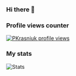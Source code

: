 ### Hi there 👋

<!--
**PKrasniuk/PKrasniuk** is a ✨ _special_ ✨ repository because its `README.md` (this file) appears on your GitHub profile.

Here are some ideas to get you started:

- 🔭 I’m currently working on ...
- 🌱 I’m currently learning ...
- 👯 I’m looking to collaborate on ...
- 🤔 I’m looking for help with ...
- 💬 Ask me about ...
- 📫 How to reach me: ...
- 😄 Pronouns: ...
- ⚡ Fun fact: ...
-->
### Profile views counter

[![PKrasniuk profile views](https://u8views.com/api/v1/github/profiles/72726553/views/day-week-month-total-count.svg)](https://u8views.com/github/PKrasniuk)


### My stats

![Stats](https://myreadme.vercel.app/api/embed/PKrasniuk?panels=userstatistics,toprepositories,toplanguages,commitgraph)
